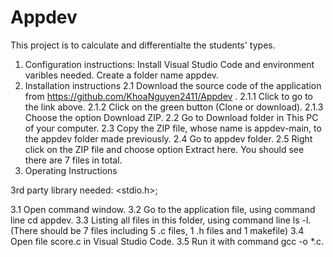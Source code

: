 # Appdev
This project is to calculate and differentialte the students' types.

1. Configuration instructions: Install Visual Studio Code and environment varibles needed. Create a folder name appdev.
2. Installation instructions 2.1 Download the source code of the application from https://github.com/KhoaNguyen2411/Appdev . 2.1.1 Click to go to the link above. 2.1.2 Click on the green button (Clone or download). 2.1.3 Choose the option Download ZIP. 2.2 Go to Download folder in This PC of your computer. 2.3 Copy the ZIP file, whose name is appdev-main, to the appdev folder made previously. 2.4 Go to appdev folder. 2.5 Right click on the ZIP file and choose option Extract here. You should see there are 7 files in total. 
3. Operating Instructions

3rd party library needed: <stdio.h>;

3.1 Open command window. 3.2 Go to the application file, using command line cd appdev. 3.3 Listing all files in this folder, using command line ls -l. (There should be 7 files including 5 .c files, 1 .h files and 1 makefile) 3.4 Open file score.c in Visual Studio Code. 3.5 Run it with command gcc -o *.c.
